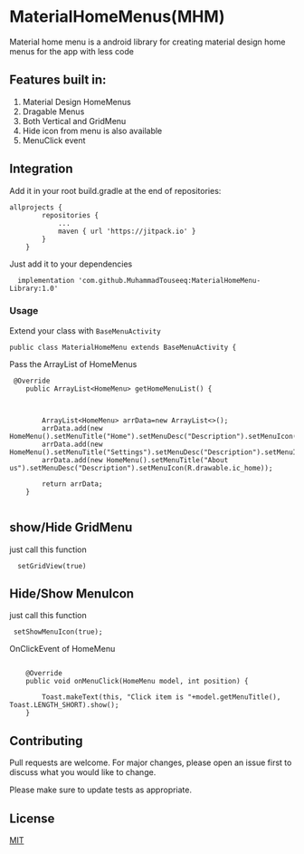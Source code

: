 # MaterialHomeMenus(MHM)

Material home menu is a android library for creating material design home menus for the app with less code 

## Features built in:

1. Material Design HomeMenus
2. Dragable Menus
3. Both Vertical and GridMenu 
4. Hide icon from menu is also available
5. MenuClick event 


## Integration 

Add it in your root build.gradle at the end of repositories:

```
allprojects {
		repositories {
			...
			maven { url 'https://jitpack.io' }
		}
	}
```

Just add it to your dependencies
```
  implementation 'com.github.MuhammadTouseeq:MaterialHomeMenu-Library:1.0'
```

### Usage

Extend your class with ``BaseMenuActivity``
```
public class MaterialHomeMenu extends BaseMenuActivity {
```
Pass the ArrayList of HomeMenus 
```
 @Override
    public ArrayList<HomeMenu> getHomeMenuList() {



        ArrayList<HomeMenu> arrData=new ArrayList<>();
        arrData.add(new HomeMenu().setMenuTitle("Home").setMenuDesc("Description").setMenuIcon(R.drawable.ic_home));
        arrData.add(new HomeMenu().setMenuTitle("Settings").setMenuDesc("Description").setMenuIcon(R.drawable.ic_home));
        arrData.add(new HomeMenu().setMenuTitle("About us").setMenuDesc("Description").setMenuIcon(R.drawable.ic_home));

        return arrData;
    }


```

## show/Hide GridMenu 
just call this function
```
  setGridView(true)
```

## Hide/Show MenuIcon 
just call this function 
```
 setShowMenuIcon(true);
```
OnClickEvent of HomeMenu

```

    @Override
    public void onMenuClick(HomeMenu model, int position) {

        Toast.makeText(this, "Click item is "+model.getMenuTitle(), Toast.LENGTH_SHORT).show();
    }
```
 
## Contributing
Pull requests are welcome. For major changes, please open an issue first to discuss what you would like to change.

Please make sure to update tests as appropriate.

## License
[MIT](https://choosealicense.com/licenses/mit/)

